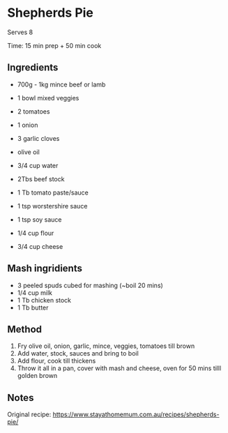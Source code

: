 # Shepherds Pie

Serves 8

Time: 15 min prep + 50 min cook 

## Ingredients

* 700g - 1kg mince beef or lamb
* 1 bowl mixed veggies
* 2 tomatoes
* 1 onion
* 3 garlic cloves
* olive oil

* 3/4 cup water
* 2Tbs beef stock
* 1 Tb tomato paste/sauce
* 1 tsp worstershire sauce
* 1 tsp soy sauce

* 1/4 cup flour

* 3/4 cup cheese

## Mash ingridients

* 3 peeled spuds cubed for mashing (~boil 20 mins)
* 1/4 cup milk
* 1 Tb chicken stock
* 1 Tb butter


## Method

1. Fry olive oil, onion, garlic, mince, veggies, tomatoes till brown
2. Add water, stock, sauces and bring to boil
3. Add flour, cook till thickens
4. Throw it all in a pan, cover with mash and cheese, oven for 50 mins tilll golden brown

## Notes

Original recipe: https://www.stayathomemum.com.au/recipes/shepherds-pie/